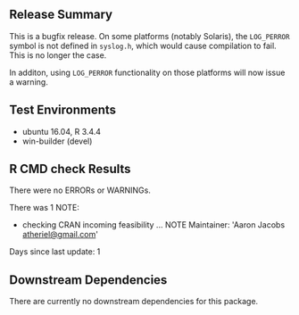 ## Release Summary

This is a bugfix release. On some platforms (notably Solaris), the `LOG_PERROR`
symbol is not defined in `syslog.h`, which would cause compilation to fail.
This is no longer the case.

In additon, using `LOG_PERROR` functionality on those platforms will now issue
a warning.

## Test Environments

* ubuntu 16.04, R 3.4.4
* win-builder (devel)

## R CMD check Results

There were no ERRORs or WARNINGs.

There was 1 NOTE:

* checking CRAN incoming feasibility ... NOTE
Maintainer: 'Aaron Jacobs <atheriel@gmail.com>'

Days since last update: 1

## Downstream Dependencies

There are currently no downstream dependencies for this package.
